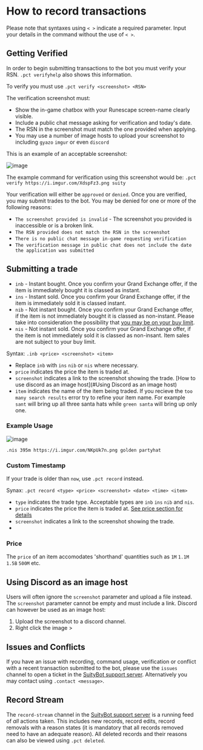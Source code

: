 # How to record transactions

Please note that syntaxes using `< >` indicate a required parameter. Input your details in the command without the use of `< >`.

## Getting Verified

In order to begin submitting transactions to the bot you must verify your RSN. `.pct verifyhelp` also shows this information.

To verify you must use `.pct verify <screenshot> <RSN>`

The verification screenshot must:

* Show the in-game chatbox with your Runescape screen-name clearly visible.
* Include a public chat message asking for verification and today's date.
* The RSN in the screenshot must match the one provided when applying.
* You may use a number of image hosts to upload your screenshot to including `gyazo` `imgur` or even `discord`

This is an example of an acceptable screenshot:

![image](https://user-images.githubusercontent.com/39773562/164458007-2133ebb9-d07c-492b-ac5f-b7f028923cea.png)

The example command for verification using this screenshot would be: `.pct verify https://i.imgur.com/XdspFz3.png suity`

Your verification will either be `approved` or `denied`. Once you are verified, you may submit trades to the bot. You may be denied for one or more of the following reasons:

* `The screenshot provided is invalid` - The screenshot you provided is inaccessible or is a broken link.
* `The RSN provided does not match the RSN in the screenshot`
* `There is no public chat message in-game requesting verification`
* `The verification message in public chat does not include the date the application was submitted`

## Submitting a trade

* `inb` - Instant bought. Once you confirm your Grand Exchange offer, if the item is immediately bought it is classed as instant.
* `ins` - Instant sold. Once you confirm your Grand Exchange offer, if the item is immediately sold it is classed instant.
* `nib` - Not instant bought. Once you confirm your Grand Exchange offer, if the item is not immediately bought it is classed as non-instant. Please take into consideration the possibility that [you may be on your buy limit](https://runescape.wiki/w/Grand_Exchange#Buying_limits).
* `nis` - Not instant sold. Once you confirm your Grand Exchange offer, if the item is not immediately sold it is classed as non-insant. Item sales are not subject to your buy limit.

Syntax: `.inb <price> <screenshot> <item>`

* Replace `inb` with `ins` `nib` or `nis` where necessary.
* `price` indicates the price the item is traded at.
* `screenshot` indicates a link to the screenshot showing the trade. [How to use discord as an image host](#Using Discord as an image host)
* `item` indicates the name of the item being traded. If you recieve the `too many search results` error try to refine your item name. For example `sant` will bring up all three santa hats while `green santa` will bring up only one.

### Example Usage

![image](https://user-images.githubusercontent.com/39773562/164462500-bcc7e311-478a-4a2a-a636-52da30b3b699.png)

`.nis 395m https://i.imgur.com/NKpUk7n.png golden partyhat`

### Custom Timestamp

If your trade is older than `now`, use `.pct record` instead.

Synax: `.pct record <type> <price> <screenshot> <date> <time> <item>`

* `type` indicates the trade type. Acceptable types are `inb` `ins` `nib` and `nis`.
* `price` indicates the price the item is traded at. [See price section for details](#Price)
* `screenshot` indicates a link to the screenshot showing the trade.
* 

### Price

The `price` of an item accomodates 'shorthand' quantities such as `1M` `1.1M` `1.5B` `500M` etc.

## Using Discord as an image host

Users will often ignore the `screenshot` parameter and upload a file instead. The `screenshot` parameter cannot be empty and must include a link. Discord can however be used as an image host:

1. Upload the screenshot to a discord channel.
2. Right click the image > 



## Issues and Conflicts

If you have an issue with recording, command usage, verification or conflict with a recent transaction submitted to the bot, please use the `issues` channel to open a ticket in the [SuityBot support server](https://discord.gg/hTxdyhjUmG). Alternatively you may contact using `.contact <message>`.

## Record Stream

The `record-stream` channel in the [SuityBot support server](https://discord.gg/hTxdyhjUmG) is a running feed of *all* actions taken. This includes new records, record edits, record removals with a reason states (it is mandatory that all records removed need to have an adequate reason). All deleted records and their reasons can also be viewed using `.pct deleted`.

